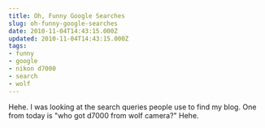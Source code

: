 ```yaml
---
title: Oh, Funny Google Searches
slug: oh-funny-google-searches
date: 2010-11-04T14:43:15.000Z
updated: 2010-11-04T14:43:15.000Z
tags:
- funny
- google
- nikon d7000
- search
- wolf
---
```


Hehe.  I was looking at the search queries people use to find my blog.  One from today is "who got d7000 from wolf camera?"  Hehe.
